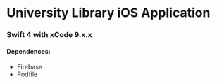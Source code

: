 <h1>University Library iOS Application </h1>

<h3> Swift 4 with xCode 9.x.x </h3>

<h4> Dependences:</h4>

<ul>
<li> Firebase </li>
<li> Podfile </li> 
</ul>
